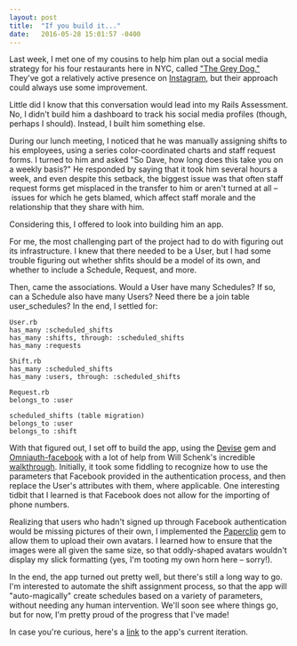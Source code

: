 ```yaml
---
layout: post
title:  "If you build it..."
date:   2016-05-28 15:01:57 -0400
---
```


Last week, I met one of my cousins to help him plan out a social media strategy for his four restaurants here in NYC, called ["The Grey Dog."](https://thegreydog.com/) They've got a relatively active presence on [Instagram](https://www.instagram.com/thegreydognyc/), but their approach could always use some improvement.

Little did I know that this conversation would lead into my Rails Assessment. No, I didn't build him a dashboard to track his social media profiles (though, perhaps I should). Instead, I built him something else.

During our lunch meeting, I noticed that he was manually assigning shifts to his employees, using a series color-coordinated charts and staff request forms. I turned to him and asked "So Dave, how long does this take you on a weekly basis?" He responded by saying that it took him several hours a week, and even despite this setback, the biggest issue was that often staff request forms get misplaced in the transfer to him or aren't turned at all – issues for which he gets blamed, which affect staff morale and the relationship that they share with him.

Considering this, I offered to look into building him an app.

For me, the most challenging part of the project had to do with figuring out its infrastructure. I knew that there needed to be a User, but I had some trouble figuring out whether shfits should be a model of its own, and whether to include a Schedule, Request, and more. 

Then, came the associations. Would a User have many Schedules? If so, can a Schedule also have many Users? Need there be a join table user_schedules? In the end, I settled for:

```
User.rb
has_many :scheduled_shifts
has_many :shifts, through: :scheduled_shifts
has_many :requests

Shift.rb
has_many :scheduled_shifts
has_many :users, through: :scheduled_shifts

Request.rb
belongs_to :user

scheduled_shifts (table migration)
belongs_to :user
belongs_to :shift
```

With that figured out, I set off to build the app, using the [Devise](https://github.com/plataformatec/devise) gem and [Omniauth-facebook](https://github.com/mkdynamic/omniauth-facebook) with a lot of help from Will Schenk's incredible [walkthrough](http://willschenk.com/setting-up-devise-with-twitter-and-facebook-and-other-omniauth-schemes-without-email-addresses/). Initially, it took some fiddling to recognize how to use the parameters that Facebook provided in the authentication process, and then replace the User's attributes with them, where applicable. One interesting tidbit that I learned is that Facebook does not allow for the importing of phone numbers.

Realizing that users who hadn't signed up through Facebook authentication would be missing pictures of their own, I implemented the [Paperclip](https://github.com/thoughtbot/paperclip) gem to allow them to upload their own avatars. I learned how to ensure that the images were all given the same size, so that oddly-shaped avatars wouldn't display my slick formatting (yes, I'm tooting my own horn here – sorry!).

In the end, the app turned out pretty well, but there's still a long way to go. I'm interested to automate the shift assignment process, so that the app will "auto-magically" create schedules based on a variety of parameters, without needing any human intervention. We'll soon see where things go, but for now, I'm pretty proud of the progress that I've made!

In case you're curious, here's a [link](https://github.com/zachnewburgh/shiftr) to the app's current iteration.

